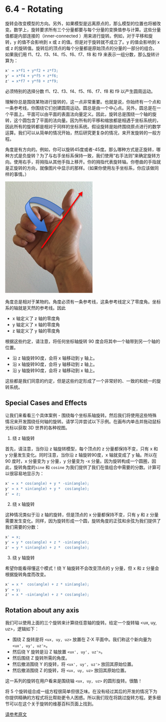 # 6.4 - Rotating

旋转会改变模型的方向。另外，如果模型是远离原点的，那么模型的位置也将被改变。数学上，旋转要求所有三个分量都要与每个分量的变换值参与计算。这些分量值都是内部连接的（inner-connected ）用来进行旋转。例如，对于平移和旋转，y 的值不会影响到 x 或 z 的值。但是对于旋转就不成立了。y 的值会影响到 x 或 z 的旋转值。旋转后的顶点的每个分量都是原始顶点的分量的一部分的组合。如果我们用 f1、f2、f3、f4、f5、f6、f7、f8 和 f9 来表示一组分数，那么旋转计算为：

```javascript
x' = x*f1 + y*f2 + z*f3;
y' = x*f4 + y*f5 + z*f6;
z' = x*f7 + y*f8 + z*f9;
```

必须特别的选择分数 f1、f2、f3、f4、f5、f6、f7、f8 和 f9 以产生圆周运动。

理解你总是围绕某物进行旋转的，这一点非常重要。也就是说，你始终有一个点和一条参考线，你围绕它们创建圆周运动。圆总是由一个中心点。另外，圆总是在一个平面上。平面可以由平面的表面法向量定义。因此，旋转总是围绕一个轴的旋转，这个圆包含了平面的法向量。因为所有的平移和缩放都是相遇于坐标系统的，因此所有的旋转都是相对于同样的坐标系统。假设旋转是始终围绕原点进行的数学运算。我们可以从简单的情况开始，然后研究更复杂的情况，来开发旋转的一般方程。

角度是有方向的。例如，你可以旋转45度或者-45度。那么哪种方式是正旋转，哪种方式是负旋转？为了与右手坐标系保持一致，我们使用“右手法则”来确定旋转方向。使用右手，将拇指从其他手指上移开。你的拇指代表旋转轴。你卷曲的手指就是正旋转的方向，就像图片中显示的那样。（如果你使用左手坐标系，你应该做同样的事情。）

![right_hand_rule](./pic/right_hand_rule.png)

角度总是相对于某物的。角度必须有一条参考线，这条参考线定义了零度角。坐标系的轴就是天然的参考线。因此
* x 轴定义了 z 轴的零度角
* y 轴定义了 x 轴的零度角
* z 轴定义了 y 轴的零度角

根据这些约定，请注意，将任何坐标轴旋转 90 度会将其中一个轴带到另一个轴的位置。
* 沿 z 轴旋转90度，会将 x 轴移动到 y 轴上。
* 沿 x 轴旋转90度，会将 y 轴移动到 z 轴上。
* 沿 y 轴旋转90度，会将 z 轴移动到 x 轴上。

这些都是我们同意的约定，但是这些约定形成了一个非常好的、一致的和统一的旋转系统。

## Special Cases and Effects

让我们来看看三个具体案例 - 围绕每个坐标系轴旋转。然后我们将使用这些特殊情况来开发围绕任何轴的旋转。请学习并尝试以下示例。在画布内单击并拖动鼠标光标以获取 3D 世界的各种视图。

1. 绕 z 轴旋转

首先，请注意，当你沿 z 轴旋转模型，每个顶点的 z 分量都保持不变，只有 x 和 y 分量发生变化。同时注意，当你沿 z 轴旋转90度，x 轴就变成了 y 轴。所以在 90 度时，x 分量变为 y 分量，y 分量变为 -x 分量。因为旋转构成一个圆圈，因此，旋转角度的`sine` 和 `cosine` 为我们提供了我们在值组合中需要的分数。计算可以很容易地显示为：

```javascript
x' = x * cos(angle) + y * -sin(angle);
y' = x * sin(angle) + y *  cos(angle);
z' = z;
```

2. 绕 x 轴旋转

这种情况类似于沿 z 轴的旋转，但是顶点的 x 分量都保持不变，只有 y 和 z 分量需要发生变化。同样，因为旋转形成一个圆，旋转角度的正弦和余弦为我们提供了我们需要的分数：

```javascript
x' = x;
y' = y * cos(angle) + z * -sin(angle);
z' = y * sin(angle) + z *  cos(angle);
```

3. 绕 y 轴旋转

希望你能看得懂这个模式！绕 Y 轴旋转不会改变顶点的 y 分量，但 x 和 z 分量会根据旋转角度而改变。

```javascript
x' = x *  cos(angle) + z * sin(angle);
y' = y;
z' = x * -sin(angle) + z * cos(angle);
```

## Rotation about any axis

我们可以使用上面的三个旋转来计算绕任意轴的旋转。给定一个旋转轴 <ux, uy, uz>，逻辑如下：
* 围绕 Z 旋转是将 `<ux, uy, uz>` 放置在 Z-X 平面中。我们称这个新向量为 `<ux', uy', uz'>`。
* 然后绕 Y 旋转是沿 Z 轴放置 `<ux', uy', uz'>`。
* 然后围绕 Z 旋转所需的角度。
* 然后撤消围绕 Y 的旋转，将 `<ux', uy', uz'>` 放回其原始位置。
* 然后撤消围绕 Z 的旋转，将 `<ux, uy, uz>` 放回其原始位置。

这一系列的旋转在用户看来是围绕轴 `<ux, uy, uz>` 的圆形旋转。很酷！

将 5 个旋转组合成一组方程很简单但很乏味。在没有经过其后的开发的情况下为你提供精确的方程式将比帮助更令人困惑。所以我们现在将跳过旋转方程。更多细节可以在这个关于旋转的维基百科页面上找到。

[请参考原文](http://learnwebgl.brown37.net/transformations2/transformations_rotate.html)